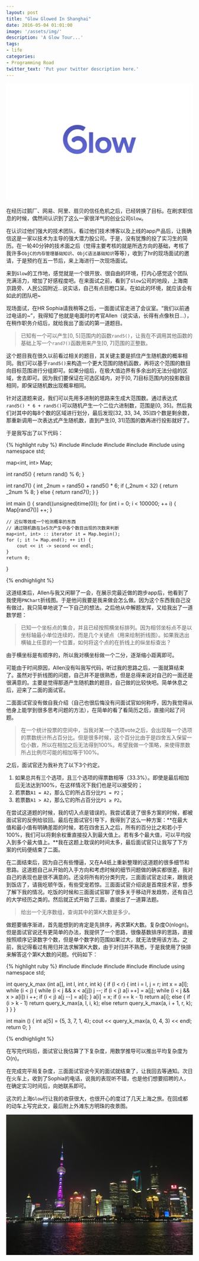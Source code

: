 ```yaml
---
layout: post
title: "Glow Glowed In Shanghai"
date: 2016-05-04 01:01:00
image: '/assets/img/'
description: 'A Glow Tour...'
tags:
- life
categories:
- Programming Road
twitter_text: 'Put your twitter description here.'
---
```


![](/assets/img/post_img/Glow.png)

在经历过鹅厂、网易、阿里、扇贝的信任危机之后，已经转换了目标。在刷求职信息的时候，偶然间认识到了这么一家很洋气的创业公司`Glow`。

在认识过他们强大的技术团队，看过他们技术博客以及上线的app产品后，让我确信这是一家以技术为主导的强大潜力股公司。于是，没有犹豫的投了实习生的简历。在一轮40分钟的技术面之后（觉得主要考核的就是所选方向的基础，考核了我许多`ObjC的内存管理基础知识`、`ObjC语法基础知识`等等），收到了hr的现场面试的邀请，于是预约在五一节后，来上海进行一次现场面试。

来到`Glow`的工作地，感觉就是一个很开放、很自由的环境，打内心感觉这个团队充满活力，增加了好感程度吧。在来面试之前，看到了`Glow`公司的地段，上海南京路旁、人民公园附近...说实话，自己有点目瞪口呆。在如此的环境，就应该会有如此的团队吧~

现场面试，在HR Sophia请我稍等之后，一面面试官走进了会议室。“我们以前通过电话的~”，我得知了他就是电面时的考官Allen（说实话，长得有点像秋日...），在稍作职务介绍后，就给我出了面试的第一道题目。

> 已知有一个可以产生[0, 5]范围内的函数`rand5()`，让我在不调用其他函数的基础上写一个`rand7()`函数用来产生[0, 7]范围的正整数。

这个题目我在很久以前看过相关的题目，其关键主要是抓住产生随机数的概率相同。我们可以基于`rand5()`来构造一个更大范围的随机函数，再将这个范围的数目向目标范围进行分组即可。如果分组后，在极大值边界有多余出的无法分组的区域，舍去即可。因为我们要保证在可选区域内，对于[0, 7]目标范围内的投影数目相同，即保证随机数出现概率相同。

针对这道题来说，我们可以先用多进制的思路来生成大范围数。通过表达式`rand5() * 6 + rand5()`可以随机产生一个二位六进制数，范围是[0, 35]。然后我们对其中的每8个数的区域进行划分，最后发现[32, 33, 34, 35]四个数是剩余数，那重新调用一次表达式产生随机数，直到产生[0, 31]范围的数再进行投影就好了。

于是我写出了以下代码：

{% highlight ruby %}
#include <iostream>
#include <algorithm>
#include <cmath>
#include <cstdlib>
#include <map>
using namespace std;

map<int, int> Map;

int rand5() {
    return rand() % 6;
}

int rand7() {
    int _2num = rand5() + rand5() * 6;
    if (_2num < 32) {
        return _2num % 8;
    } else {
        return rand7();
    }
}

int main () {
    srand((unsigned)time(0));
    for (int i = 0; i < 100000; ++ i) {
        Map[rand7()] ++;
    }
    
    // 近似等效成一个检测概率的东西
    // 通过随机数在1e5次产生中各个数目出现的次数来判断
    map<int, int> :: iterator it = Map.begin();
    for (; it != Map.end(); ++ it) {
        cout << it -> second << endl;
    }
    return 0;
}

{% endhighlight %}

这道结束后，Allen与我又闲聊了一会，在展示完最近做的跑步app后，他看到了我使用`PNChart`折线图。于是他问我要是我来做会怎么做。因为这个东西我自己没有做过，我只简单地说了一下自己的想法。之后他从中解题发挥，又给我出了一道数学题：

> 已知一个坐标点的集合，并且已经按照横坐标排列。因为相邻坐标点不是以坐标轴最小单位连续的，而是几个关键点（用来绘制折线图）。如果我选出横轴上任意的一个位置，如何将这个点的在折线上的纵坐标查出？

由于横坐标是有顺序的，所以我对横坐标做一个二分，逐渐缩小距离即可。

可能由于时间原因，Allen没有叫我写代码，听过我的思路之后，一面就算结束了。虽然对于折线图的问题，自己并不是很熟悉，但是总得来说对自己的一面还是很满意的。主要是觉得那道产生随机数的题目，自己做的比较快吧。简单休息之后，迎来了二面的面试官。

二面面试官没有做自我介绍（自己也很后悔没有问面试官如何称呼，因为我觉得从他身上能学到很多思考问题的方法），在简单的看了看简历之后，直接问起了问题。

> 在一个统计投票的空间中，当我对某一个选项vote之后，会出现每一个选项的票数统计所占百分比。但是很多时候，这个百分比由于是四舍五入保留一位小数，所以在相加之后无法得到100%。希望我做一个策略，来使得票数所占比例尽可能的相加等于100%。

之后，面试官还为我补充了以下3个约定。

1. 如果总共有三个选项，且三个选项的得票数相等（33.3%）。即使是最后相加后无法达到100%，在这样情况下我们也是可以接受的；
2. 若票数`A1 = A2`，那么它的所占百分比`P1 = P2`；
3. 若票数`A1 > A2`，那么它的所占百分比`P1 ≥ P2`。

在尝试这道题的时候，我的切入点是错误的。我尝试着说了很多方案的时候，都被面试官的反例给驳回。最后在面试官引导下，我得到了这么一种方案：**在最大值和最小值有明确差距的时候，若在四舍五入之后，所有的百分比之和若小于100%，我们可以将剩余权重直接投入到最大值上。若有多个最大值，可以平均投入到多个最大值上。**我在这题上耽误的时间太多，最后面试官只让我写了下方案的代码便结束了二面。

在二面结束后，因为自己有些懵逼，又在A4纸上重新整理的这道题的很多细节和思路。这道题自己从开始的入手方向和考虑时候的细节问题做的确实都很差，我对自己的表现也是很不满意的。还没将所有的分类列完，三面面试官走过来，跟我说到饭店了，请我吃顿午饭，有些受宠若惊。三面面试官介绍说是首席技术官，想多了解下我的情况。吃饭的时候和三面面试官聊了很多关于移动开发趋势，还有自己的大学经历之类的。然后就正式开始了三面，直接出了一道算法题。

> 给出一个无序数组，查询其中的第K大数是多少。

做题要循序渐进，首先能想到的肯定是先排序，再求第K大数。复杂度O(nlogn)。但是面试官说还有更简单的办法，我提供了一个思路，很像基数排序的思路，直接按照顺序记录数字个数，但是单个数字的范围如果过大，就无法使用该方法。之前，我记得看过有用归并法求解第K大数，由于对归并不熟悉，于是我使用了快排来解答这个第K大数的问题。代码如下：

{% highlight ruby %}
#include <iostream>
#include <numeric>
#include <algorithm>
#include <cstdlib>
#include <vector>
using namespace std;

int query_k_max (int a[], int l, int r, int k) {
    if (l < r) {
        int i = l, j = r;
        int x = a[l];
        while (i < j) {
            while (i < j && x < a[j]) j --;
            if (i < j) a[i ++] = a[j];
            while (i < j && x > a[i]) i ++;
            if (i < j) a[j --] = a[i];
        }
        a[i] = x;
        if (i == k - 1) return a[i];
        else {
            if (i > k - 1) return query_k_max(a, l, i, k);
            else return query_k_max(a, i + 1, r, k);
        }
    }
}


int main () {
    int a[5] = {5, 3, 7, 1, 4};
    cout << query_k_max(a, 0, 4, 3) << endl;
    return 0;
}

{% endhighlight %}

在写完代码后，面试官让我估算了下复杂度，用数学推导可以推出平均复杂度为O(n)。

在完成完平局复杂度，三面面试官说今天的面试就结束了，让我回去等通知。次日在火车上，收到了Sophia的电话，说我的表现听不错，也是他们想要招聘的人，在确定实习时间后，向她联系即可。

这次的上海`Glow`行让我的收获很大，也很开心的度过了几天上海之旅。在回成都的动车上写完此文，最后附上外滩东方明珠的夜景图。

![](/assets/img/post_img/2016-05-04-img1.JPG)

